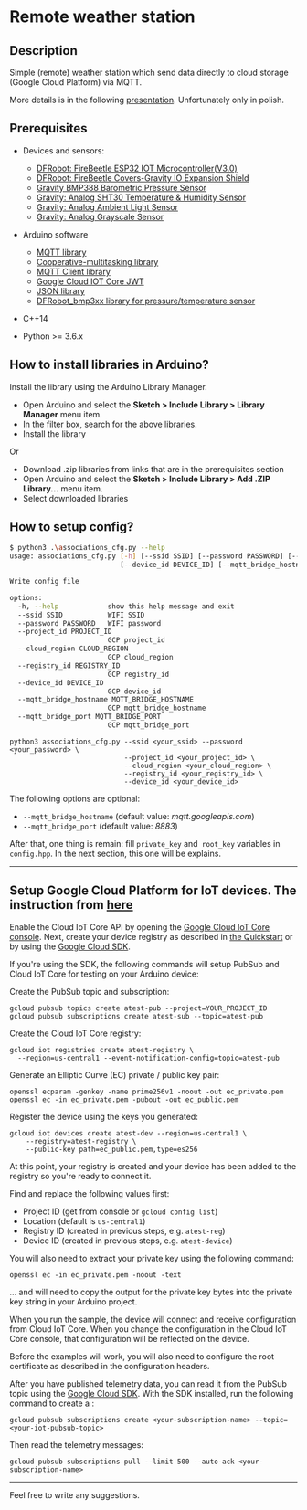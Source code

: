 # Remote weather station

## Description

Simple (remote) weather station which send data directly to cloud storage (Google Cloud Platform) via MQTT.

More details is in the following [presentation](/docs/zdalna_stacja_pogodowa_michal_nowak.pdf). Unfortunately only in polish.

## Prerequisites

* Devices and sensors:
  - [DFRobot: FireBeetle ESP32 IOT Microcontroller(V3.0)](https://wiki.dfrobot.com/FireBeetle_ESP32_IOT_Microcontroller(V3.0)__Supports_Wi-Fi_&_Bluetooth__SKU__DFR0478)
  - [DFRobot: FireBeetle Covers-Gravity IO Expansion Shield](https://wiki.dfrobot.com/FireBeetle_Covers-Gravity_I_O_Expansion_Shield_SKU__DFR0483)
  - [Gravity BMP388 Barometric Pressure Sensor](https://wiki.dfrobot.com/Gravity_BMP280_Barometric_Pressure_Sensors_SKU_SEN0251)
  - [Gravity: Analog SHT30 Temperature & Humidity Sensor](https://wiki.dfrobot.com/Gravity:%20Analog%20SHT30%20Temp.%20&%20RH%20Sensor_SKU_DFR0588)
  - [Gravity: Analog Ambient Light Sensor](https://wiki.dfrobot.com/DFRobot_Ambient_Light_Sensor_SKU_DFR0026)
  - [Gravity: Analog Grayscale Sensor](https://wiki.dfrobot.com/Analog_Grayscale_Sensor_V2_SKU_DFR0022)

* Arduino software
  - [MQTT library](https://www.arduino.cc/reference/en/libraries/mqtt/)
  - [Cooperative-multitasking library](https://www.arduino.cc/reference/en/libraries/cooperative-multitasking/)
  - [MQTT Client library](https://www.arduino.cc/reference/en/libraries/mqtt-client/)
  - [Google Cloud IOT Core JWT](externals/Google_Cloud_IoT_Core_JWT.zip)
  - [JSON library](https://www.arduino.cc/reference/en/libraries/arduinojson/)
  - [DFRobot_bmp3xx library for pressure/temperature sensor](https://www.arduino.cc/reference/en/libraries/dfrobot_bmp3xx/)
* C++14
* Python >= 3.6.x

## How to install libraries in Arduino?

Install the library using the Arduino Library Manager.

* Open Arduino and select the **Sketch > Include Library > Library Manager**
menu item.
* In the filter box, search for the above libraries.
* Install the library

Or
* Download .zip libraries from links that are in the prerequisites section
* Open Arduino and select the **Sketch > Include Library > Add .ZIP Library...**
menu item.
* Select downloaded libraries

## How to setup config?
```bash
$ python3 .\associations_cfg.py --help
usage: associations_cfg.py [-h] [--ssid SSID] [--password PASSWORD] [--project_id PROJECT_ID] [--cloud_region CLOUD_REGION] [--registry_id REGISTRY_ID]
                           [--device_id DEVICE_ID] [--mqtt_bridge_hostname MQTT_BRIDGE_HOSTNAME] [--mqtt_bridge_port MQTT_BRIDGE_PORT]

Write config file

options:
  -h, --help            show this help message and exit
  --ssid SSID           WIFI SSID
  --password PASSWORD   WIFI password
  --project_id PROJECT_ID
                        GCP project_id
  --cloud_region CLOUD_REGION
                        GCP cloud_region
  --registry_id REGISTRY_ID
                        GCP registry_id
  --device_id DEVICE_ID
                        GCP device_id
  --mqtt_bridge_hostname MQTT_BRIDGE_HOSTNAME
                        GCP mqtt_bridge_hostname
  --mqtt_bridge_port MQTT_BRIDGE_PORT
                        GCP mqtt_bridge_port
```

```
python3 associations_cfg.py --ssid <your_ssid> --password <your_password> \
                            --project_id <your_project_id> \
                            --cloud_region <your_cloud_region> \
                            --registry_id <your_registry_id> \
                            --device_id <your_device_id>
```

The following options are optional:
  - `--mqtt_bridge_hostname` (default value: *mqtt.googleapis.com*)
  - `--mqtt_bridge_port` (default value: *8883*)


After that, one thing is remain: fill `private_key` and` root_key` variables in `config.hpp`.
In the next section, this one will be explains.

---

## Setup Google Cloud Platform for IoT devices. The instruction from [here](https://github.com/GoogleCloudPlatform/google-cloud-iot-arduino)

Enable the Cloud IoT Core API by opening the [Google Cloud IoT Core console](https://console.cloud.google.com/iot/).
Next, create your device registry as described in [the Quickstart](https://cloud.google.com/iot/docs/quickstart) or by using the [Google Cloud SDK](https://cloud.google.com/sdk).

If you're using the SDK, the following commands will setup PubSub and Cloud IoT
Core for testing on your Arduino device:

Create the PubSub topic and subscription:

    gcloud pubsub topics create atest-pub --project=YOUR_PROJECT_ID
    gcloud pubsub subscriptions create atest-sub --topic=atest-pub

Create the Cloud IoT Core registry:

    gcloud iot registries create atest-registry \
      --region=us-central1 --event-notification-config=topic=atest-pub

Generate an Elliptic Curve (EC) private / public key pair:

    openssl ecparam -genkey -name prime256v1 -noout -out ec_private.pem
    openssl ec -in ec_private.pem -pubout -out ec_public.pem

Register the device using the keys you generated:

    gcloud iot devices create atest-dev --region=us-central1 \
        --registry=atest-registry \
        --public-key path=ec_public.pem,type=es256

At this point, your registry is created and your device has been added to the
registry so you're ready to connect it.

Find and replace the following values first:
* Project ID (get from console or `gcloud config list`)
* Location (default is `us-central1`)
* Registry ID (created in previous steps, e.g. `atest-reg`)
* Device ID (created in previous steps, e.g. `atest-device`)

You will also need to extract your private key using the following command:

    openssl ec -in ec_private.pem -noout -text

... and will need to copy the output for the private key bytes into the private
key string in your Arduino project.

When you run the sample, the device will connect and receive configuration
from Cloud IoT Core. When you change the configuration in the Cloud IoT Core
console, that configuration will be reflected on the device.

Before the examples will work, you will also need to configure the root
certificate as described in the configuration headers.

After you have published telemetry data, you can read it from the PubSub topic
using the [Google Cloud SDK](https://cloud.google.com/sdk). With the SDK installed,
run the following command to create a :

```
gcloud pubsub subscriptions create <your-subscription-name> --topic=<your-iot-pubsub-topic>
```

Then read the telemetry messages:
```
gcloud pubsub subscriptions pull --limit 500 --auto-ack <your-subscription-name>
```

---

Feel free to write any suggestions.
